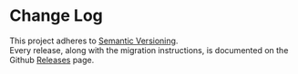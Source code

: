 # Change Log

This project adheres to [Semantic Versioning](http://semver.org/).  
Every release, along with the migration instructions, is documented on the Github [Releases](https://github.com/onluiz/little-utils/releases) page.
